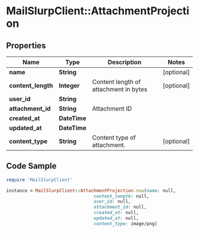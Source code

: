 # MailSlurpClient::AttachmentProjection

## Properties

Name | Type | Description | Notes
------------ | ------------- | ------------- | -------------
**name** | **String** |  | [optional] 
**content_length** | **Integer** | Content length of attachment in bytes | [optional] 
**user_id** | **String** |  | 
**attachment_id** | **String** | Attachment ID | 
**created_at** | **DateTime** |  | 
**updated_at** | **DateTime** |  | 
**content_type** | **String** | Content type of attachment. | [optional] 

## Code Sample

```ruby
require 'MailSlurpClient'

instance = MailSlurpClient::AttachmentProjection.new(name: null,
                                 content_length: null,
                                 user_id: null,
                                 attachment_id: null,
                                 created_at: null,
                                 updated_at: null,
                                 content_type: image/png)
```


